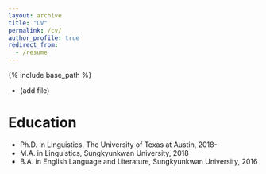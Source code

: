 ```yaml
---
layout: archive
title: "CV"
permalink: /cv/
author_profile: true
redirect_from:
  - /resume
---
```


{% include base_path %}

* (add file)

Education
======
* Ph.D. in Linguistics, The University of Texas at Austin, 2018-
* M.A. in Linguistics, Sungkyunkwan University, 2018
* B.A. in English Language and Literature, Sungkyunkwan University, 2016
